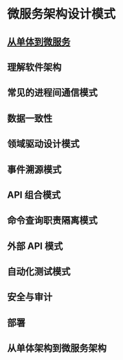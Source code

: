 # 微服务架构设计模式

## [从单体到微服务](./01/readme.md)

## 理解软件架构

## 常见的进程间通信模式

## 数据一致性

## 领域驱动设计模式

## 事件溯源模式

## API 组合模式

## 命令查询职责隔离模式

## 外部 API 模式

## 自动化测试模式

## 安全与审计

## 部署

## 从单体架构到微服务架构
